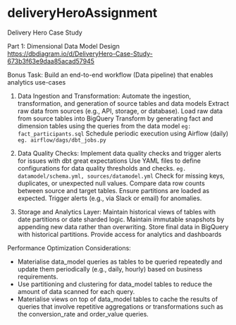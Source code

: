 # deliveryHeroAssignment
Delivery Hero Case Study

Part 1: Dimensional Data Model Design
https://dbdiagram.io/d/DeliveryHero-Case-Study-673b3f63e9daa85acad57945

Bonus Task: Build an end-to-end workflow (Data pipeline) that enables analytics use-cases

1. Data Ingestion and Transformation: Automate the ingestion, transformation, and generation of source tables and data models
  Extract raw data from sources (e.g., API, storage, or database).
  Load raw data from source tables into BigQuery
  Transform by generating fact and dimension tables using the queries from the data model `eg: fact_participants.sql`
  Schedule periodic execution using Airflow (daily) `eg. airflow/dags/dbt_jobs.py`

3. Data Quality Checks: Implement data quality checks and trigger alerts for issues with dbt great expectations
  Use YAML files to define configurations for data quality thresholds and checks. `eg. datamodel/schema.yml, sources/datamodel.yml`
    Check for missing keys, duplicates, or unexpected null values.
    Compare data row counts between source and target tables.
    Ensure partitions are loaded as expected.
    Trigger alerts (e.g., via Slack or email) for anomalies.

4. Storage and Analytics Layer: Maintain historical views of tables with date partitions or date sharded logic.
  Maintain immutable snapshots by appending new data rather than overwriting.
  Store final data in BigQuery with historical partitions.
  Provide access for analytics and dashboards

Performance Optimization Considerations:
- Materialise data_model queries as tables to be queried repeatedly and update them periodically (e.g., daily, hourly) based on business requirements.
- Use partitioning and clustering for data_model tables to reduce the amount of data scanned for each query.
- Materialise views on top of data_model tables to cache the results of queries that involve repetitive aggregations or transformations such as the conversion_rate and order_value queries.
